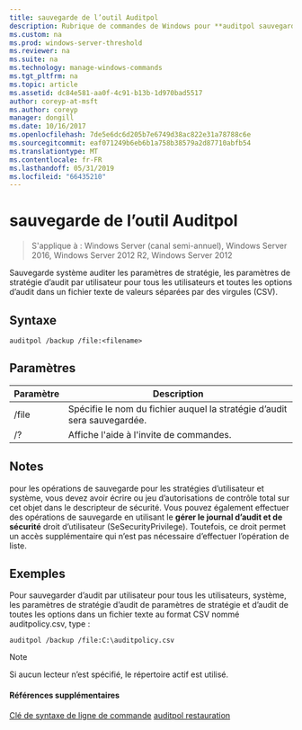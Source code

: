 ```yaml
---
title: sauvegarde de l’outil Auditpol
description: Rubrique de commandes de Windows pour **auditpol sauvegarde** -sauvegarde système auditer les paramètres de stratégie, les paramètres de stratégie d’audit par utilisateur pour tous les utilisateurs et toutes les options d’audit dans un fichier texte de valeurs séparées par des virgules (CSV).
ms.custom: na
ms.prod: windows-server-threshold
ms.reviewer: na
ms.suite: na
ms.technology: manage-windows-commands
ms.tgt_pltfrm: na
ms.topic: article
ms.assetid: dc84e581-aa0f-4c91-b13b-1d970bad5517
author: coreyp-at-msft
ms.author: coreyp
manager: dongill
ms.date: 10/16/2017
ms.openlocfilehash: 7de5e6dc6d205b7e6749d38ac822e31a78788c6e
ms.sourcegitcommit: eaf071249b6eb6b1a758b38579a2d87710abfb54
ms.translationtype: MT
ms.contentlocale: fr-FR
ms.lasthandoff: 05/31/2019
ms.locfileid: "66435210"
---
```

# <a name="auditpol-backup"></a>sauvegarde de l’outil Auditpol

>S'applique à : Windows Server (canal semi-annuel), Windows Server 2016, Windows Server 2012 R2, Windows Server 2012

Sauvegarde système auditer les paramètres de stratégie, les paramètres de stratégie d’audit par utilisateur pour tous les utilisateurs et toutes les options d’audit dans un fichier texte de valeurs séparées par des virgules (CSV).

## <a name="syntax"></a>Syntaxe
```
auditpol /backup /file:<filename>
```
## <a name="parameters"></a>Paramètres

| Paramètre |                                 Description                                 |
|-----------|-----------------------------------------------------------------------------|
|   /file   | Spécifie le nom du fichier auquel la stratégie d’audit sera sauvegardée. |
|    /?     |                    Affiche l'aide à l'invite de commandes.                     |

## <a name="remarks"></a>Notes
pour les opérations de sauvegarde pour les stratégies d’utilisateur et système, vous devez avoir écrire ou jeu d’autorisations de contrôle total sur cet objet dans le descripteur de sécurité. Vous pouvez également effectuer des opérations de sauvegarde en utilisant le **gérer le journal d’audit et de sécurité** droit d’utilisateur (SeSecurityPrivilege). Toutefois, ce droit permet un accès supplémentaire qui n’est pas nécessaire d’effectuer l’opération de liste.
## <a name="BKMK_examples"></a>Exemples
Pour sauvegarder d’audit par utilisateur pour tous les utilisateurs, système, les paramètres de stratégie d’audit de paramètres de stratégie et d’audit de toutes les options dans un fichier texte au format CSV nommé auditpolicy.csv, type :
```
auditpol /backup /file:C:\auditpolicy.csv 
```
> [!NOTE]
> Si aucun lecteur n’est spécifié, le répertoire actif est utilisé.
> #### <a name="additional-references"></a>Références supplémentaires
> [Clé de syntaxe de ligne de commande](command-line-syntax-key.md)
> [auditpol restauration](auditpol-restore.md)

